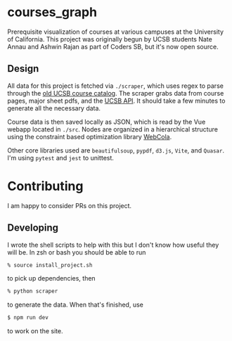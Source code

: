 # courses_graph

Prerequisite visualization of courses at various campuses at the University of California.
This project was originally begun by UCSB students Nate Annau and Ashwin Rajan as part of Coders SB, but it's now open source.

## Design

All data for this project is fetched via `./scraper`, which uses regex to parse through the [old UCSB course catalog](https://my.sa.ucsb.edu/catalog/Current/Index.aspx).
The scraper grabs data from course pages, major sheet pdfs, and the [UCSB API](https://developer.ucsb.edu/).
It should take a few minutes to generate all the necessary data.

Course data is then saved locally as JSON, which is read by the Vue webapp located in `./src`.
Nodes are organized in a hierarchical structure using the constraint based optimization library [WebCola](https://github.com/tgdwyer/WebCola).

Other core libraries used are `beautifulsoup`, `pypdf`, `d3.js`, `Vite`, and `Quasar`.
I'm using `pytest` and `jest` to unittest.

# Contributing

I am happy to consider PRs on this project.

## Developing

I wrote the shell scripts to help with this but I don't know how useful they will be.
In zsh or bash you should be able to run
```sh
% source install_project.sh
```
to pick up dependencies, then
```sh
% python scraper
```
to generate the data.
When that's finished, use
```sh
$ npm run dev
```
to work on the site.
